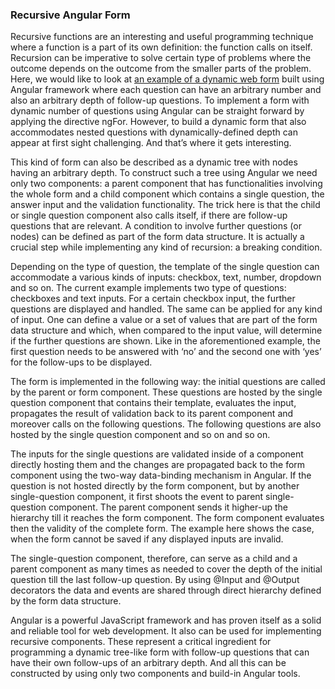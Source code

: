 ### Recursive Angular Form

Recursive functions are an interesting and useful programming technique where  a function is a part of its own definition: the function calls on itself. Recursion can be imperative to solve certain type of problems where the outcome depends on the outcome from the smaller parts of the problem. 
Here, we would like to look at [an example of a dynamic web form](https://stackblitz.com/~/github.com/julhild/recursive-form-app) built using Angular framework where each question can have an arbitrary number and also an arbitrary depth of follow-up questions.
To implement a form with  dynamic number of questions using Angular can be straight forward by applying the directive ngFor. However, to build a dynamic form that also accommodates nested questions with dynamically-defined depth can appear at first sight challenging. And that’s where it gets interesting.

This kind of form can also be described as a dynamic tree with nodes having an arbitrary depth. To construct such a tree using Angular we need only two components: a parent component that has functionalities involving the whole form and a child component which contains a single question, the answer input and the validation functionality. The trick here is that the child or single question component also calls itself, if there are follow-up questions that are relevant. A condition to involve further questions (or nodes) can be defined as part of the form data structure. It is actually a crucial step while implementing any kind of recursion: a breaking condition.

Depending on the type of question, the template of the single question can accommodate a various kinds of inputs: checkbox, text, number, dropdown and so on. The current example implements two type of questions: checkboxes and text inputs. For a certain checkbox input, the further questions are displayed and handled. The same can be applied for any kind of input. One can define a value or a set of  values that are part of the form data structure and which, when compared to the input value, will determine if the further questions are shown. Like in the aforementioned example, the first question needs to be answered with ‘no’ and the second one with ‘yes’ for the follow-ups to be displayed.

The form is implemented in the following way: the initial questions are called by the parent or form component. These questions are hosted by the single question component that contains their template, evaluates the input, propagates the result of validation back to its parent component and moreover calls on the following questions. The following questions are also hosted by the single question component and so on and so on. 

The inputs for the single questions are validated inside of a component directly hosting them and the changes are propagated back to the form component using the two-way data-binding mechanism in Angular. If the question is not hosted directly by the form component, but by another single-question component, it first shoots the event to parent single-question component. The parent component sends it higher-up the hierarchy till it reaches the form component. The form component evaluates then the validity of the complete form. The example here shows the case, when the form cannot be saved if any displayed inputs are invalid.

The single-question component, therefore, can serve as a child and a parent component as many times as needed to cover the depth of the initial question till the last follow-up question. By using @Input and @Output decorators the data and events are shared through direct hierarchy defined by the form data structure. 

Angular is a powerful JavaScript framework and has proven itself as a solid and reliable tool for web development. It also can be used for implementing recursive components. These represent a critical ingredient for programming a dynamic tree-like form with follow-up questions that can have their own follow-ups of an arbitrary depth. And all this can be constructed by using only two components and build-in Angular tools.







